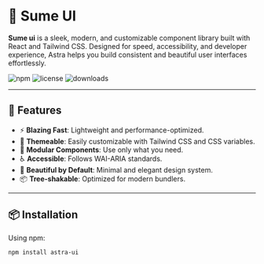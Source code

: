 # 🌌 Sume UI

**Sume ui** is a sleek, modern, and customizable component library built with React and Tailwind CSS. Designed for speed, accessibility, and developer experience, Astra helps you build consistent and beautiful user interfaces effortlessly.

![npm](https://img.shields.io/npm/v/astra-ui?color=blue)
![license](https://img.shields.io/npm/l/astra-ui)
![downloads](https://img.shields.io/npm/dw/astra-ui)

---

## 🚀 Features

- ⚡ **Blazing Fast**: Lightweight and performance-optimized.
- 🎨 **Themeable**: Easily customizable with Tailwind CSS and CSS variables.
- 🧩 **Modular Components**: Use only what you need.
- ♿ **Accessible**: Follows WAI-ARIA standards.
- 💅 **Beautiful by Default**: Minimal and elegant design system.
- 📦 **Tree-shakable**: Optimized for modern bundlers.

---

## 📦 Installation

Using npm:

```bash
npm install astra-ui
